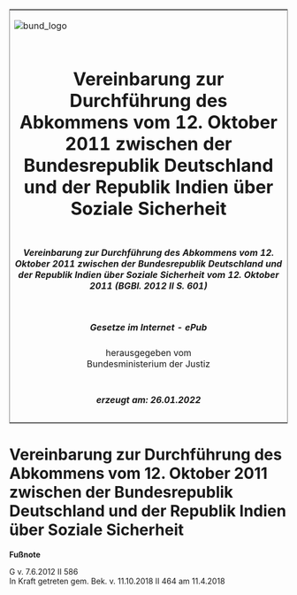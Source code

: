 <span id="DECKBLATT.html"></span>

<table border="0" frame="border" width="100%">

<tr valign="top">

<td align="left">

![bund\_logo](BfJ_2021_Web_de_de.gif)

</td>

<td align="right">

 

</td>

</tr>

<tr align="center" valign="middle">

<td colspan="2">

# Vereinbarung zur Durchführung des Abkommens vom 12. Oktober 2011 zwischen der Bundesrepublik Deutschland und der Republik Indien über Soziale Sicherheit

</td>

</tr>

<tr align="center" valign="middle">

<td colspan="2">

##### Vereinbarung zur Durchführung des Abkommens vom 12. Oktober 2011 zwischen der Bundesrepublik Deutschland und der Republik Indien über Soziale Sicherheit vom 12. Oktober 2011 (BGBl. 2012 II S. 601)

</td>

</tr>

<tr align="center" valign="middle">

<td colspan="2">

  
  

##### Gesetze im Internet - ePub  
  
herausgegeben vom  
Bundesministerium der Justiz

</td>

</tr>

<tr align="center" valign="bottom">

<td colspan="2">

  
  

##### erzeugt am: 26.01.2022

</td>

</tr>

</table>

<span id="BJNR060120012.html"></span>

# Vereinbarung zur Durchführung des Abkommens vom 12. Oktober 2011 zwischen der Bundesrepublik Deutschland und der Republik Indien über Soziale Sicherheit

<div>

  
**Fußnote**

<div class="jnhtml">

<div>

<div class="jurAbsatz">

G v. 7.6.2012 II 586  
In Kraft getreten gem. Bek. v. 11.10.2018 II 464 am 11.4.2018

</div>

</div>

</div>

</div>
